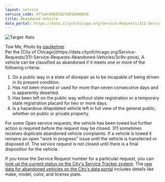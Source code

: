 ```yaml
---
layout: service
service_code: 4ffa4c69601827691b000018
title: Abandoned Vehicle
data_portal: https://data.cityofchicago.org/Service-Requests/311-Service-Requests-Abandoned-Vehicles/3c9v-pnva
---
```

![Target: Rats](http://farm6.staticflickr.com/5054/5411340738_8a8c00cbea_n.jpg "Photo by Paul Kehrer")

<figcaption>
    Tow Me, Photo by <a href="http://www.flickr.com/photos/paulkehrer/5411340738/">paulkehrer</a>
</figcaption>
Per the [City of Chicago](https://data.cityofchicago.org/Service-Requests/311-Service-Requests-Abandoned-Vehicles/3c9v-pnva), A vehicle can be classified as abandoned if it meets one or more of the following criteria:

1. On a public way in a state of disrepair as to be incapable of being driven in its present condition.
2. Has not been moved or used for more than seven consecutive days and is apparently deserted.
3. Has been left on the public way without state registration or a temporary state registration placard for two or more days.
4. Is a hazardous dilapidated vehicle left in full view of the general public, whether on public or private property.

For some Open service requests, the vehicle has been towed but further action is required before the request may be closed. 311 sometimes receives duplicate abandoned vehicle complaints. If a vehicle is towed it remains an open "work in progress" issue until the vehicle is transferred or disposed of. The service request is not closed until there is a final disposition for the vehicle.

If you know the Service Request number for a particular request, you can [look up the current status on the City's Service Tracker system](http://servicetracker.cityofchicago.org/). The [raw data for abandoned vehicles on the City's data portal](https://data.cityofchicago.org/Service-Requests/311-Service-Requests-Abandoned-Vehicles/3c9v-pnva) includes details like make, model, color, and license plate.
